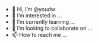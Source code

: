 - 👋 Hi, I’m @youdw
- 👀 I’m interested in ...
- 🌱 I’m currently learning ...
- 💞️ I’m looking to collaborate on ...
- 📫 How to reach me ...

<!---
youdw/youdw is a ✨ special ✨ repository because its `README.md` (this file) appears on your GitHub profile.
You can click the Preview link to take a look at your changes.
--->
